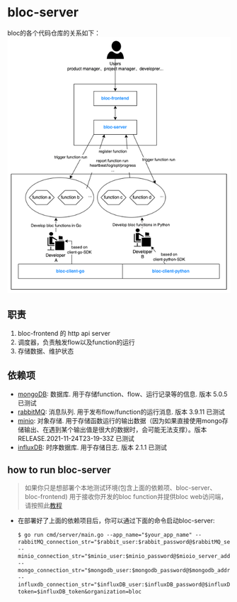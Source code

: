 # bloc-server
bloc的各个代码仓库的关系如下：
![repo_relationship](/static/repo_relationship.png)

## 职责
1. bloc-frontend 的 http api server
2. 调度器，负责触发flow以及function的运行
3. 存储数据、维护状态

## 依赖项
- [mongoDB](https://www.mongodb.com/): 数据库. 用于存储function、flow、运行记录等的信息. 版本 5.0.5 已测试
- [rabbitMQ](https://www.rabbitmq.com/): 消息队列. 用于发布flow/function的运行消息. 版本 3.9.11 已测试
- [minio](https://github.com/minio/minio): 对象存储. 用于存储函数运行的输出数据（因为如果直接使用mongo存储输出、在遇到某个输出值是很大的数据时，会可能无法支撑）。版本 RELEASE.2021-11-24T23-19-33Z 已测试
- [influxDB](https://github.com/influxdata/influxdb): 时序数据库. 用于存储日志. 版本 2.1.1 已测试

## how to run bloc-server
> 如果你只是想部署个本地测试环境(包含上面的依赖项、bloc-server、bloc-frontend) 用于接收你开发的bloc function并提供bloc web访问端，请按照此[教程]((https://fbloc.github.io/docs/deployGuide))

- 在部署好了上面的依赖项目后，你可以通过下面的命令启动bloc-server:
    ```shell
    $ go run cmd/server/main.go --app_name="$your_app_name" --rabbitMQ_connection_str="$rabbit_user:$rabbit_password@$rabbitMQ_server_address" --minio_connection_str="$minio_user:$minio_password@$mioio_server_address" --mongo_connection_str="$mongodb_user:$mongodb_password@$mongodb_address" --influxdb_connection_str="$influxDB_user:$influxDB_password@$influxDB_address/?token=$influxDB_token&organization=bloc
    ```
